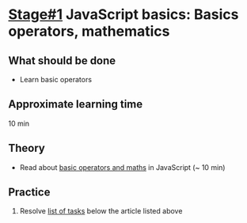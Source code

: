 # [Stage#1](../../) JavaScript basics: Basics operators, mathematics

## What should be done

- Learn basic operators

## Approximate learning time

10 min

## Theory

- Read about [basic operators and maths](https://javascript.info/operators) in JavaScript (~ 10 min)

## Practice

1. Resolve [list of tasks](https://javascript.info/operators#tasks) below the article listed above
